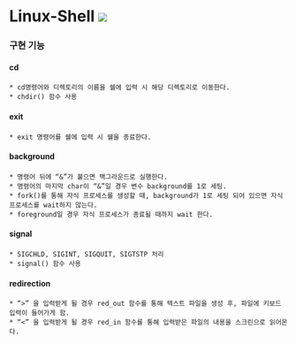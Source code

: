 
# Linux-Shell <img src="https://img.shields.io/badge/C-A8B9CC?style=flat-square&logo=C&logoColor=white"/> 

### 구현 기능

#### cd
	* cd명령어와 디렉토리의 이름을 쉘에 입력 시 해당 디렉토리로 이동한다.
	* chdir() 함수 사용

####  exit
	* exit 명령어를 쉘에 입력 시 쉘을 종료한다.

####  background
	* 명령어 뒤에 “&”가 붙으면 백그라운드로 실행한다.
	* 명령어의 마지막 char이 “&”일 경우 변수 background를 1로 세팅.
	* fork()를 통해 자식 프로세스를 생성할 때, background가 1로 세팅 되어 있으면 자식 프로세스를 wait하지 않는다.
	* foreground일 경우 자식 프로세스가 종료될 때까지 wait 한다.

####  signal
	* SIGCHLD, SIGINT, SIGQUIT, SIGTSTP 처리
	* signal() 함수 사용

####  redirection
	* “>” 을 입력받게 될 경우 red_out 함수를 통해 텍스트 파일을 생성 후, 파일에 키보드 입력이 들어가게 함.
	* “<” 을 입력받게 될 경우 red_in 함수를 통해 입력받은 파일의 내용을 스크린으로 읽어온다.



